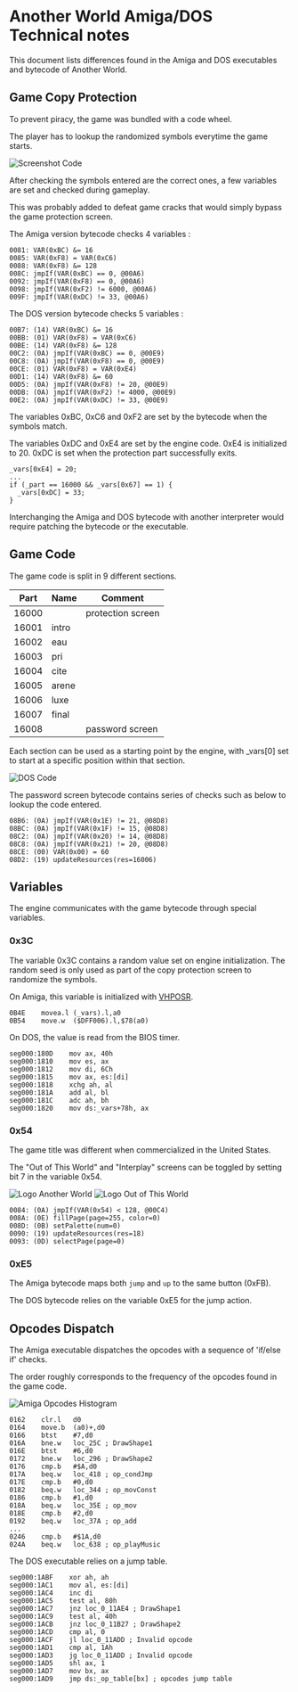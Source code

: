 
# Another World Amiga/DOS Technical notes

This document lists differences found in the Amiga and DOS executables and bytecode of Another World.

## Game Copy Protection

To prevent piracy, the game was bundled with a code wheel.

The player has to lookup the randomized symbols everytime the game starts.

![Screenshot Code](screenshot-protection.png)

After checking the symbols entered are the correct ones, a few variables are set and checked during gameplay.

This was probably added to defeat game cracks that would simply bypass the game protection screen.

The Amiga version bytecode checks 4 variables :

```
0081: VAR(0xBC) &= 16
0085: VAR(0xF8) = VAR(0xC6)
0088: VAR(0xF8) &= 128
008C: jmpIf(VAR(0xBC) == 0, @00A6)
0092: jmpIf(VAR(0xF8) == 0, @00A6)
0098: jmpIf(VAR(0xF2) != 6000, @00A6)
009F: jmpIf(VAR(0xDC) != 33, @00A6)
```

The DOS version bytecode checks 5 variables :

```
00B7: (14) VAR(0xBC) &= 16
00BB: (01) VAR(0xF8) = VAR(0xC6)
00BE: (14) VAR(0xF8) &= 128
00C2: (0A) jmpIf(VAR(0xBC) == 0, @00E9)
00C8: (0A) jmpIf(VAR(0xF8) == 0, @00E9)
00CE: (01) VAR(0xF8) = VAR(0xE4)
00D1: (14) VAR(0xF8) &= 60
00D5: (0A) jmpIf(VAR(0xF8) != 20, @00E9)
00DB: (0A) jmpIf(VAR(0xF2) != 4000, @00E9)
00E2: (0A) jmpIf(VAR(0xDC) != 33, @00E9)
```

The variables 0xBC, 0xC6 and 0xF2 are set by the bytecode when the symbols match.

The variables 0xDC and 0xE4 are set by the engine code.
0xE4 is initialized to 20.
0xDC is set when the protection part successfully exits.

```
_vars[0xE4] = 20;
...
if (_part == 16000 && _vars[0x67] == 1) {
  _vars[0xDC] = 33;
}
```

Interchanging the Amiga and DOS bytecode with another interpreter would require patching the bytecode or the executable.


## Game Code

The game code is split in 9 different sections.

Part  | Name  | Comment
----- | ----- | -------
16000 |       | protection screen
16001 | intro |
16002 | eau   |
16003 | pri   |
16004 | cite  |
16005 | arene |
16006 | luxe  |
16007 | final |
16008 |       | password screen

Each section can be used as a starting point by the engine, with _vars[0] set to start at a specific position within that section.

![DOS Code](dos-code.png)

The password screen bytecode contains series of checks such as below to lookup the code entered.

```
08B6: (0A) jmpIf(VAR(0x1E) != 21, @08D8)
08BC: (0A) jmpIf(VAR(0x1F) != 15, @08D8)
08C2: (0A) jmpIf(VAR(0x20) != 14, @08D8)
08C8: (0A) jmpIf(VAR(0x21) != 20, @08D8)
08CE: (00) VAR(0x00) = 60
08D2: (19) updateResources(res=16006)
```

## Variables

The engine communicates with the game bytecode through special variables.

### 0x3C

The variable 0x3C contains a random value set on engine initialization.
The random seed is only used as part of the copy protection screen to randomize the symbols.

On Amiga, this variable is initialized with [VHPOSR](http://amiga-dev.wikidot.com/hardware:vhposr).

```
0B4E    movea.l (_vars).l,a0
0B54    move.w  ($DFF006).l,$78(a0)
```

On DOS, the value is read from the BIOS timer.

```
seg000:180D    mov ax, 40h
seg000:1810    mov es, ax
seg000:1812    mov di, 6Ch
seg000:1815    mov ax, es:[di]
seg000:1818    xchg ah, al
seg000:181A    add al, bl
seg000:181C    adc ah, bh
seg000:1820    mov ds:_vars+78h, ax
```

### 0x54

The game title was different when commercialized in the United States.

The "Out of This World" and "Interplay" screens can be toggled by setting bit 7 in the variable 0x54.

![Logo Another World](logo-aw.png) ![Logo Out of This World](logo-ootw.png)
```
0084: (0A) jmpIf(VAR(0x54) < 128, @00C4)
008A: (0E) fillPage(page=255, color=0)
008D: (0B) setPalette(num=0)
0090: (19) updateResources(res=18)
0093: (0D) selectPage(page=0)
```

### 0xE5

The Amiga bytecode maps both `jump` and `up` to the same button (0xFB).

The DOS bytecode relies on the variable 0xE5 for the jump action.


## Opcodes Dispatch

The Amiga executable dispatches the opcodes with a sequence of 'if/else if' checks.

The order roughly corresponds to the frequency of the opcodes found in the game code.

![Amiga Opcodes Histogram](amiga_opcodes_histogram.png)

```
0162    clr.l   d0
0164    move.b  (a0)+,d0
0166    btst    #7,d0
016A    bne.w   loc_25C ; DrawShape1
016E    btst    #6,d0
0172    bne.w   loc_296 ; DrawShape2
0176    cmp.b   #$A,d0
017A    beq.w   loc_418 ; op_condJmp
017E    cmp.b   #0,d0
0182    beq.w   loc_344 ; op_movConst
0186    cmp.b   #1,d0
018A    beq.w   loc_35E ; op_mov
018E    cmp.b   #2,d0
0192    beq.w   loc_37A ; op_add
...
0246    cmp.b   #$1A,d0
024A    beq.w   loc_638 ; op_playMusic
```

The DOS executable relies on a jump table.

```
seg000:1ABF    xor ah, ah
seg000:1AC1    mov al, es:[di]
seg000:1AC4    inc di
seg000:1AC5    test al, 80h
seg000:1AC7    jnz loc_0_11AE4 ; DrawShape1
seg000:1AC9    test al, 40h
seg000:1ACB    jnz loc_0_11B27 ; DrawShape2
seg000:1ACD    cmp al, 0
seg000:1ACF    jl loc_0_11ADD ; Invalid opcode
seg000:1AD1    cmp al, 1Ah
seg000:1AD3    jg loc_0_11ADD ; Invalid opcode
seg000:1AD5    shl ax, 1
seg000:1AD7    mov bx, ax
seg000:1AD9    jmp ds:_op_table[bx] ; opcodes jump table
```
